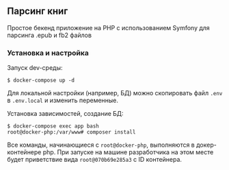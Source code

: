 ## Парсинг книг

Простое бекенд приложение на PHP с использованием Symfony для парсинга .epub и fb2 файлов

### Установка и настройка

Запуск dev-среды:
```shell script
$ docker-compose up -d
``` 

Для локальной настройки (например, БД) можно скопировать файл `.env` в `.env.local` и изменить переменные.

Установка зависимостей, создание БД:
```shell script
$ docker-compose exec app bash
root@docker-php:/var/www# composer install
```

Все команды, начинающиеся с `root@docker-php`, выполняются в докер-контейнере php. При запуске на машине разработчика на этом месте будет приветствие вида `root@070b69e285a3` с ID контейнера.
